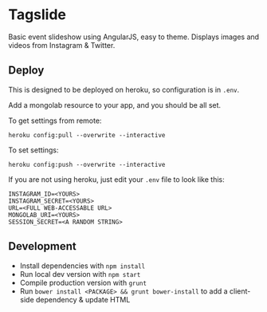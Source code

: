 # Tagslide

Basic event slideshow using AngularJS, easy to theme. Displays images and videos from Instagram & Twitter.

## Deploy

This is designed to be deployed on heroku, so configuration is in `.env`.

Add a mongolab resource to your app, and you should be all set.

To get settings from remote:

	heroku config:pull --overwrite --interactive

To set settings:

	heroku config:push --overwrite --interactive

If you are not using heroku, just edit your `.env` file to look like this:

```
INSTAGRAM_ID=<YOURS>
INSTAGRAM_SECRET=<YOURS>
URL=<FULL WEB-ACCESSABLE URL>
MONGOLAB_URI=<YOURS>
SESSION_SECRET=<A RANDOM STRING>
```

## Development

*  Install dependencies with `npm install`
*  Run local dev version with `npm start`
*  Compile production version with `grunt`
*  Run `bower install <PACKAGE> && grunt bower-install` to add a client-side dependency & update HTML